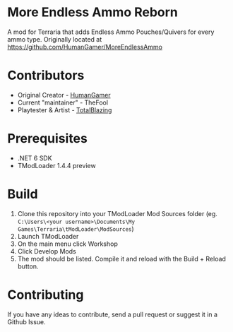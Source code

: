 # More Endless Ammo Reborn
A mod for Terraria that adds Endless Ammo Pouches/Quivers for every ammo type.
Originally located at https://github.com/HumanGamer/MoreEndlessAmmo

# Contributors
* Original Creator - [HumanGamer](https://github.com/HumanGamer)
* Current "maintainer" - TheFool
* Playtester & Artist - [TotalBlazing](https://github.com/Totalblazing)

# Prerequisites
* .NET 6 SDK
* TModLoader 1.4.4 preview

# Build
1. Clone this repository into your TModLoader Mod Sources folder (eg. ``C:\Users\<your username>\Documents\My Games\Terraria\tModLoader\ModSources``)
2. Launch TModLoader
3. On the main menu click Workshop
4. Click Develop Mods
5. The mod should be listed. Compile it and reload with the Build + Reload button.

# Contributing
If you have any ideas to contribute, send a pull request or suggest it in a Github Issue.
